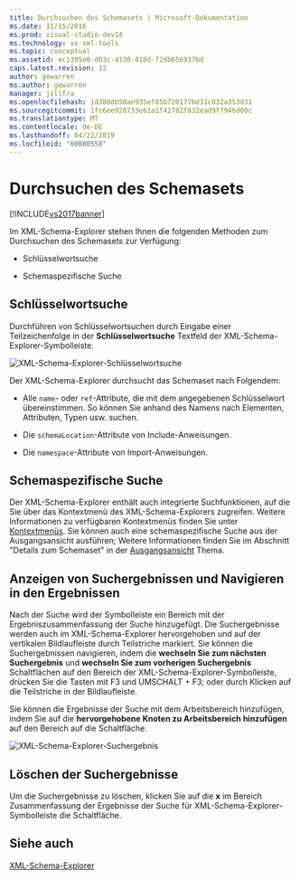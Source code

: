 ```yaml
---
title: Durchsuchen des Schemasets | Microsoft-Dokumentation
ms.date: 11/15/2016
ms.prod: visual-studio-dev14
ms.technology: vs-xml-tools
ms.topic: conceptual
ms.assetid: ec1395e0-d03c-4130-810d-f2db656937bd
caps.latest.revision: 12
author: gewarren
ms.author: gewarren
manager: jillfra
ms.openlocfilehash: 1d388db50ae935ef85b720177bd31c832a353d31
ms.sourcegitcommit: 1fc6ee928733e61a1f42782f832ead9f7946d00c
ms.translationtype: MT
ms.contentlocale: de-DE
ms.lasthandoff: 04/22/2019
ms.locfileid: "60080558"
---
```

# <a name="searching-the-schema-set"></a>Durchsuchen des Schemasets
[!INCLUDE[vs2017banner](../includes/vs2017banner.md)]

Im XML-Schema-Explorer stehen Ihnen die folgenden Methoden zum Durchsuchen des Schemasets zur Verfügung:  
  
- Schlüsselwortsuche  
  
- Schemaspezifische Suche  
  
## <a name="keyword-search"></a>Schlüsselwortsuche  
 Durchführen von Schlüsselwortsuchen durch Eingabe einer Teilzeichenfolge in der **Schlüsselwortsuche** Textfeld der XML-Schema-Explorer-Symbolleiste.  
  
 ![XML-Schema-Explorer-Schlüsselwortsuche](../xml-tools/media/schemaexplorersearch.gif "SchemaExplorerSearch")  
  
 Der XML-Schema-Explorer durchsucht das Schemaset nach Folgendem:  
  
- Alle `name`- oder `ref`-Attribute, die mit dem angegebenen Schlüsselwort übereinstimmen. So können Sie anhand des Namens nach Elementen, Attributen, Typen usw. suchen.  
  
- Die `schemaLocation`-Attribute von Include-Anweisungen.  
  
- Die `namespace`-Attribute von Import-Anweisungen.  
  
## <a name="schema-specific-search"></a>Schemaspezifische Suche  
 Der XML-Schema-Explorer enthält auch integrierte Suchfunktionen, auf die Sie über das Kontextmenü des XML-Schema-Explorers zugreifen. Weitere Informationen zu verfügbaren Kontextmenüs finden Sie unter [Kontextmenüs](../xml-tools/context-menus-xml-schema-explorer.md). Sie können auch eine schemaspezifische Suche aus der Ausgangsansicht ausführen; Weitere Informationen finden Sie im Abschnitt "Details zum Schemaset" in der [Ausgangsansicht](../xml-tools/start-view.md) Thema.  
  
## <a name="displaying-and-navigating-search-results"></a>Anzeigen von Suchergebnissen und Navigieren in den Ergebnissen  
 Nach der Suche wird der Symbolleiste ein Bereich mit der Ergebniszusammenfassung der Suche hinzugefügt. Die Suchergebnisse werden auch im XML-Schema-Explorer hervorgehoben und auf der vertikalen Bildlaufleiste durch Teilstriche markiert. Sie können die Suchergebnissen navigieren, indem die **wechseln Sie zum nächsten Suchergebnis** und **wechseln Sie zum vorherigen Suchergebnis** Schaltflächen auf den Bereich der XML-Schema-Explorer-Symbolleiste, drücken Sie die Tasten mit F3 und UMSCHALT + F3; oder durch Klicken auf die Teilstriche in der Bildlaufleiste.  
  
 Sie können die Ergebnisse der Suche mit dem Arbeitsbereich hinzufügen, indem Sie auf die **hervorgehobene Knoten zu Arbeitsbereich hinzufügen** auf den Bereich auf die Schaltfläche.  
  
 ![XML-Schema-Explorer-Suchergebnis](../xml-tools/media/schemaexplorersearchresult.gif "SchemaExplorerSearchResult")  
  
## <a name="clearing-search-results"></a>Löschen der Suchergebnisse  
 Um die Suchergebnisse zu löschen, klicken Sie auf die **x** im Bereich Zusammenfassung der Ergebnisse der Suche für XML-Schema-Explorer-Symbolleiste die Schaltfläche.  
  
## <a name="see-also"></a>Siehe auch  
 [XML-Schema-Explorer](../xml-tools/xml-schema-explorer.md)
